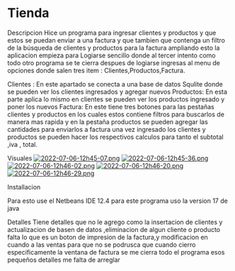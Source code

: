 # Tienda

Descripcion
Hice un programa para ingresar clientes y productos y que estos se puedan enviar a una factura y que tambien que contenga un filtro de 
la búsqueda de clientes y productos para la factura ampliando esto la aplicacion empieza para Logiarse sencillo donde al tercer intento 
como todo otro programa se te cierra despues de logiarse ingresas al menu de opciones donde salen tres item : Clientes,Productos,Factura.

Clientes : En este apartado se conecta a una base de datos Squlite donde se pueden ver los clientes ingresados y agregar nuevos
Productos: En esta parte aplica lo mismo en clientes se pueden ver los productos ingresado y poner los nuevos
Factura: En este tiene tres botones para las pestañas clientes y productos en los cuales estos contiene filtros para 
buscarlos de manera mas rapida y en la pestaña productos se pueden agregar las cantidades para enviarlos a factura una vez ingresado los clientes
y productos se pueden hacer los respectivos calculos para tanto el subtotal ,iva , total.

Visuales 
[![2022-07-06-12h45-07.png](https://i.postimg.cc/638Qtmdg/2022-07-06-12h45-07.png)](https://postimg.cc/vgdyvX2t)
[![2022-07-06-12h45-36.png](https://i.postimg.cc/cHPLHBhH/2022-07-06-12h45-36.png)](https://postimg.cc/7GMkt7p8)
[![2022-07-06-12h46-02.png](https://i.postimg.cc/ZqKRDR0T/2022-07-06-12h46-02.png)](https://postimg.cc/68gt8BdS)
[![2022-07-06-12h46-20.png](https://i.postimg.cc/Zq7RkSy6/2022-07-06-12h46-20.png)](https://postimg.cc/d7Cvdg60)
[![2022-07-06-12h46-29.png](https://i.postimg.cc/W17znrNW/2022-07-06-12h46-29.png)](https://postimg.cc/BjXJZj1H)

Installacion

Para esto use el Netbeans IDE 12.4 para este programa uso la version 17 de java



Detalles 
Tiene detalles que no le agrego como la insertacion de clientes y actualizacion de basen de datos ,eliminacion de algun cliente o producto
falta lo que es un boton de impresion de la factura,y modificacion en cuando a las ventas para que no se podrusca que cuando cierro especificamente
la ventana de factura se me cierra todo el programa esos pequeños detalles me falta de arreglar

